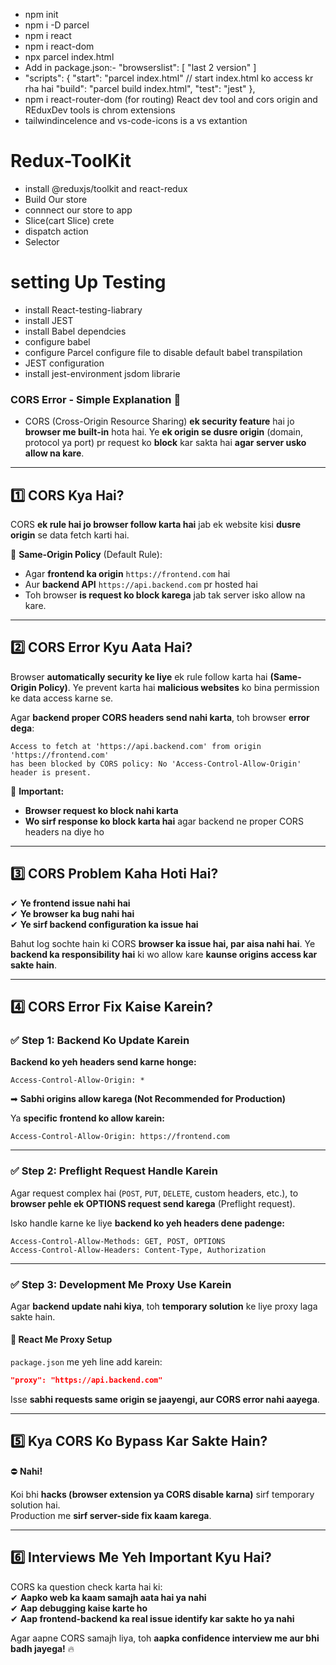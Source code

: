 - npm init
- npm i -D parcel
- npm i react
- npm i react-dom
- npx parcel index.html
- Add in package.json:- "browserslist": [
  "last 2 version"
  ]
- "scripts": {
  "start": "parcel index.html" // start index.html ko access kr rha hai
  "build": "parcel build index.html",
  "test": "jest"
  },
- npm i react-router-dom (for routing)
  React dev tool and cors origin and REduxDev tools is chrom extensions
- tailwindincelence and vs-code-icons is a vs extantion

# Redux-ToolKit

- install @reduxjs/toolkit and react-redux
- Build Our store
- connnect our store to app
- Slice(cart Slice) crete
- dispatch action
- Selector

# setting Up Testing

- install React-testing-liabrary
- install JEST
- install Babel dependcies
- configure babel
- configure Parcel configure file to disable default babel transpilation
- JEST configuration
- install jest-environment jsdom librarie

### **CORS Error - Simple Explanation** 🚀

- CORS (Cross-Origin Resource Sharing) **ek security feature** hai jo **browser me built-in** hota hai. Ye **ek origin se dusre origin** (domain, protocol ya port) pr request ko **block** kar sakta hai **agar server usko allow na kare**.

---

## **1️⃣ CORS Kya Hai?**

CORS **ek rule hai jo browser follow karta hai** jab ek website kisi **dusre origin** se data fetch karti hai.

🛑 **Same-Origin Policy** (Default Rule):

- Agar **frontend ka origin** `https://frontend.com` hai
- Aur **backend API** `https://api.backend.com` pr hosted hai
- Toh browser **is request ko block karega** jab tak server isko allow na kare.

---

## **2️⃣ CORS Error Kyu Aata Hai?**

Browser **automatically security ke liye** ek rule follow karta hai **(Same-Origin Policy)**. Ye prevent karta hai **malicious websites** ko bina permission ke data access karne se.

Agar **backend proper CORS headers send nahi karta**, toh browser **error dega**:

```plaintext
Access to fetch at 'https://api.backend.com' from origin 'https://frontend.com'
has been blocked by CORS policy: No 'Access-Control-Allow-Origin' header is present.
```

🚨 **Important:**

- **Browser request ko block nahi karta**
- **Wo sirf response ko block karta hai** agar backend ne proper CORS headers na diye ho

---

## **3️⃣ CORS Problem Kaha Hoti Hai?**

✔ **Ye frontend issue nahi hai**  
✔ **Ye browser ka bug nahi hai**  
✔ **Ye sirf backend configuration ka issue hai**

Bahut log sochte hain ki CORS **browser ka issue hai, par aisa nahi hai**. Ye **backend ka responsibility hai** ki wo allow kare **kaunse origins access kar sakte hain**.

---

## **4️⃣ CORS Error Fix Kaise Karein?**

### **✅ Step 1: Backend Ko Update Karein**

**Backend ko yeh headers send karne honge:**

```plaintext
Access-Control-Allow-Origin: *
```

➡ **Sabhi origins allow karega (Not Recommended for Production)**

Ya **specific frontend ko allow karein:**

```plaintext
Access-Control-Allow-Origin: https://frontend.com
```

---

### **✅ Step 2: Preflight Request Handle Karein**

Agar request complex hai (`POST`, `PUT`, `DELETE`, custom headers, etc.), to **browser pehle ek OPTIONS request send karega** (Preflight request).

Isko handle karne ke liye **backend ko yeh headers dene padenge:**

```plaintext
Access-Control-Allow-Methods: GET, POST, OPTIONS
Access-Control-Allow-Headers: Content-Type, Authorization
```

---

### **✅ Step 3: Development Me Proxy Use Karein**

Agar **backend update nahi kiya**, toh **temporary solution** ke liye proxy laga sakte hain.

#### 🔹 **React Me Proxy Setup**

`package.json` me yeh line add karein:

```json
"proxy": "https://api.backend.com"
```

Isse **sabhi requests same origin se jaayengi, aur CORS error nahi aayega**.

---

## **5️⃣ Kya CORS Ko Bypass Kar Sakte Hain?**

⛔ **Nahi!**

Koi bhi **hacks (browser extension ya CORS disable karna)** sirf temporary solution hai.  
Production me **sirf server-side fix kaam karega**.

---

## **6️⃣ Interviews Me Yeh Important Kyu Hai?**

CORS ka question check karta hai ki:  
✔ **Aapko web ka kaam samajh aata hai ya nahi**  
✔ **Aap debugging kaise karte ho**  
✔ **Aap frontend-backend ka real issue identify kar sakte ho ya nahi**

Agar aapne CORS samajh liya, toh **aapka confidence interview me aur bhi badh jayega!** 🔥
